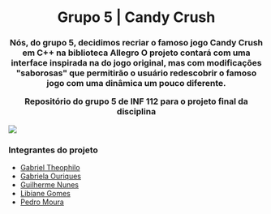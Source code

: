 <h1 align="center">
  Grupo 5 | Candy Crush
</h1>
<h3 align="center">
  Nós, do grupo 5, decidimos recriar o famoso jogo Candy Crush em C++ na biblioteca Allegro
  O projeto contará com uma interface inspirada na do jogo original, mas com modificações "saborosas" que permitirão o usuário redescobrir o famoso jogo com uma dinâmica um pouco diferente.

  Repositório do grupo 5 de INF 112 para o projeto final da disciplina
</h3>

<img align="center" src="https://i.imgur.com/LKOFabQ.png" />

<h3> Integrantes do projeto </h3>
<ul>
  <li><a href="https://github.com/GabrielTheophilo">Gabriel Theophilo</a></li>
  <li><a href="https://github.com/Gabrielaogd">Gabriela Ouriques</a></li>
  <li><a href="https://github.com/guinlops">Guilherme Nunes</a></li>
  <li><a href="https://github.com/Libianegomes">Libiane Gomes</a></li>
  <li><a href="https://github.com/pedroohm">Pedro Moura</a></li>
</ul>
